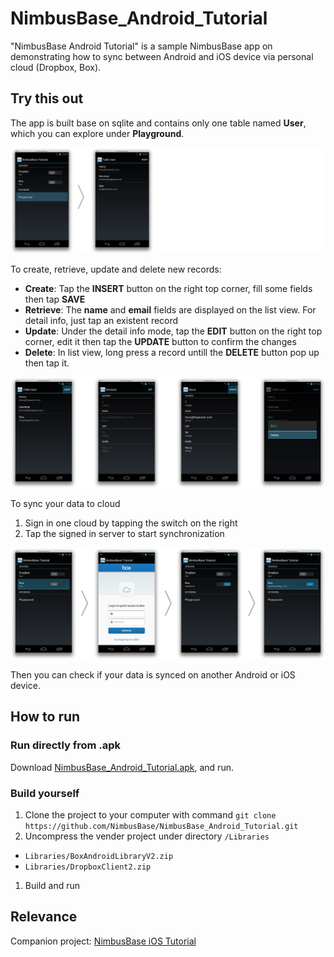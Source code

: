 NimbusBase_Android_Tutorial
===========================

"NimbusBase Android Tutorial" is a sample NimbusBase app on demonstrating how to sync between Android and iOS device via personal cloud (Dropbox, Box).

## Try this out

The app is built base on sqlite and contains only one table named **User**, which you can explore under **Playground**.

![Playground to Table User](https://raw.githubusercontent.com/NimbusBase/NimbusBase_Android_Tutorial/EditReadme/Resource/Github/img/index_to_playground.png)

To create, retrieve, update and delete new records:
+ **Create**: Tap the **INSERT** button on the right top corner, fill some fields then tap **SAVE**
+ **Retrieve**: The **name** and **email** fields are displayed on the list view. For detail info, just tap an existent record
+ **Update**: Under the detail info mode, tap the **EDIT** button on the right top corner, edit it then tap the **UPDATE** button to confirm the changes
+ **Delete**: In list view, long press a record untill the **DELETE** button pop up then tap it.

![CRUD Table](https://raw.githubusercontent.com/NimbusBase/NimbusBase_Android_Tutorial/EditReadme/Resource/Github/img/CRUD.png)

To sync your data to cloud

1. Sign in one cloud by tapping the switch on the right
1. Tap the signed in server to start synchronization

![To sync](https://raw.githubusercontent.com/NimbusBase/NimbusBase_Android_Tutorial/EditReadme/Resource/Github/img/sync.png)

Then you can check if your data is synced on another Android or iOS device.

## How to run

### Run directly from .apk

Download [NimbusBase_Android_Tutorial.apk](http://nimbusbase.com/download/NimbusBase_Android_Tutorial.apk), and run.

### Build yourself

1. Clone the project to your computer with command `git clone https://github.com/NimbusBase/NimbusBase_Android_Tutorial.git`
1. Uncompress the vender project under directory `/Libraries`
  + `Libraries/BoxAndroidLibraryV2.zip`
  + `Libraries/DropboxClient2.zip`
1. Build and run

## Relevance

Companion project: [NimbusBase iOS Tutorial](https://github.com/NimbusBase/NimbusBase_iOS) 
